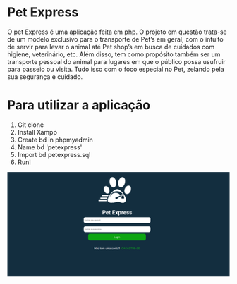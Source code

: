 # Pet Express

<p> O pet Express é uma aplicação feita em php. O projeto em questão trata-se de um modelo exclusivo para o transporte de Pet’s em geral, com o intuito de servir para levar o animal até Pet shop’s em busca de cuidados com higiene, veterinário, etc. Além disso, tem como propósito também ser um transporte pessoal do animal para lugares em que o público possa usufruir para passeio ou visita. Tudo isso com o foco especial no Pet, zelando pela sua segurança e cuidado.</p>


# Para utilizar a aplicação

1. Git clone
2. Install Xampp
3. Create bd in phpmyadmin 
4. Name bd 'petexpress'
5. Import bd petexpress.sql
6. Run!

![alt text](logo.png)
